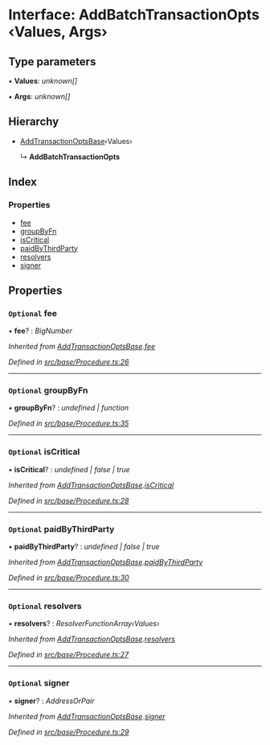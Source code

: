 # Interface: AddBatchTransactionOpts ‹**Values, Args**›

## Type parameters

▪ **Values**: *unknown[]*

▪ **Args**: *unknown[]*

## Hierarchy

* [AddTransactionOptsBase](addtransactionoptsbase.md)‹Values›

  ↳ **AddBatchTransactionOpts**

## Index

### Properties

* [fee](addbatchtransactionopts.md#optional-fee)
* [groupByFn](addbatchtransactionopts.md#optional-groupbyfn)
* [isCritical](addbatchtransactionopts.md#optional-iscritical)
* [paidByThirdParty](addbatchtransactionopts.md#optional-paidbythirdparty)
* [resolvers](addbatchtransactionopts.md#optional-resolvers)
* [signer](addbatchtransactionopts.md#optional-signer)

## Properties

### `Optional` fee

• **fee**? : *BigNumber*

*Inherited from [AddTransactionOptsBase](addtransactionoptsbase.md).[fee](addtransactionoptsbase.md#optional-fee)*

*Defined in [src/base/Procedure.ts:26](https://github.com/PolymathNetwork/polymesh-sdk/blob/c77f6a3e/src/base/Procedure.ts#L26)*

___

### `Optional` groupByFn

• **groupByFn**? : *undefined | function*

*Defined in [src/base/Procedure.ts:35](https://github.com/PolymathNetwork/polymesh-sdk/blob/c77f6a3e/src/base/Procedure.ts#L35)*

___

### `Optional` isCritical

• **isCritical**? : *undefined | false | true*

*Inherited from [AddTransactionOptsBase](addtransactionoptsbase.md).[isCritical](addtransactionoptsbase.md#optional-iscritical)*

*Defined in [src/base/Procedure.ts:28](https://github.com/PolymathNetwork/polymesh-sdk/blob/c77f6a3e/src/base/Procedure.ts#L28)*

___

### `Optional` paidByThirdParty

• **paidByThirdParty**? : *undefined | false | true*

*Inherited from [AddTransactionOptsBase](addtransactionoptsbase.md).[paidByThirdParty](addtransactionoptsbase.md#optional-paidbythirdparty)*

*Defined in [src/base/Procedure.ts:30](https://github.com/PolymathNetwork/polymesh-sdk/blob/c77f6a3e/src/base/Procedure.ts#L30)*

___

### `Optional` resolvers

• **resolvers**? : *ResolverFunctionArray‹Values›*

*Inherited from [AddTransactionOptsBase](addtransactionoptsbase.md).[resolvers](addtransactionoptsbase.md#optional-resolvers)*

*Defined in [src/base/Procedure.ts:27](https://github.com/PolymathNetwork/polymesh-sdk/blob/c77f6a3e/src/base/Procedure.ts#L27)*

___

### `Optional` signer

• **signer**? : *AddressOrPair*

*Inherited from [AddTransactionOptsBase](addtransactionoptsbase.md).[signer](addtransactionoptsbase.md#optional-signer)*

*Defined in [src/base/Procedure.ts:29](https://github.com/PolymathNetwork/polymesh-sdk/blob/c77f6a3e/src/base/Procedure.ts#L29)*
